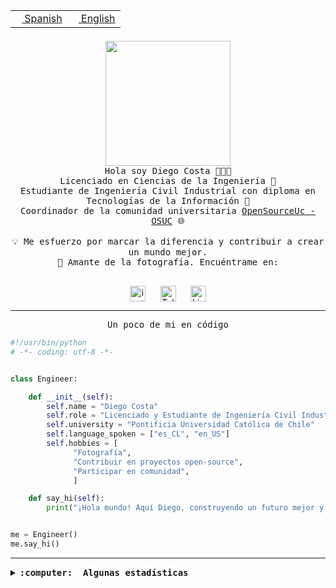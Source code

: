 <table border="0"  align="right">
 <tr><td><a href="README.md"><img src="https://upload.wikimedia.org/wikipedia/commons/thumb/8/89/Bandera_de_Espa%C3%B1a.svg/1200px-Bandera_de_Espa%C3%B1a.svg.png" height="10"> Spanish</a></td>
 <td><a href="README.en.md"><img src="https://upload.wikimedia.org/wikipedia/commons/a/a4/Flag_of_the_United_States.svg" height="10"> English</a></td></tr>
</table><br><br><br>

<p align="center">
  <img src="https://github.com/diegocostares/diegocostares/blob/main/Images/aaa2.gif?raw=true" height="200px" weight="200px">
  <br><samp>
    Hola soy Diego Costa 👨🏻‍💻<br>
    Licenciado en Ciencias de la Ingeniería 🤖<br>
    Estudiante de Ingeniería Civil Industrial con diploma en Tecnologías de la Información 🧠<br>
    Coordinador de la comunidad universitaria <a href="https://github.com/open-source-uc">OpenSourceUc - OSUC</a> 🌐<br>
  <br>
    💡 Me esfuerzo por marcar la diferencia y contribuir a crear un mundo mejor.<br>
    📸 Amante de la fotografía. Encuéntrame en: <br>
  <br></samp>
</p>

<p align="center">
   <a href="https://instagram.com/diegocosta_no" target="blank">
      <img align="center" src="https://cdn.jsdelivr.net/npm/simple-icons@3.0.1/icons/instagram.svg" alt="instagram" height="25px" width="25px" />
      &#8203;
   </a>
   &nbsp; &nbsp; &nbsp;
   <a href="https://t.me/diegocosta_no" target="blank">
      <img align="center" alt="Telegram" width="25px" src="https://icons-for-free.com/iconfiles/png/512/Telegram-1324888767380505522.png" />
      &#8203;
   </a>
   &nbsp; &nbsp; &nbsp;
   <a href="https://www.linkedin.com/in/diegocostar/" target="blank">
      <img align="center" alt="LinkedIn" width="25px" src="https://img.icons8.com/metro/452/linkedin.png" />
      &#8203;
   </a>
</p>

---

<p align="center"><front size="25"><samp>Un poco de mi en código</samp></front></p>

```python
#!/usr/bin/python
# -*- coding: utf-8 -*-


class Engineer:

    def __init__(self):
        self.name = "Diego Costa"
        self.role = "Licenciado y Estudiante de Ingeniería Civil Industrial"
        self.university = "Pontificia Universidad Católica de Chile"
        self.language_spoken = ["es_CL", "en_US"]
        self.hobbies = [
              "Fotografía",
              "Contribuir en proyectos open-source",
              "Participar en comunidad",
              ]

    def say_hi(self):
        print("¡Hola mundo! Aquí Diego, construyendo un futuro mejor y cambiando el mundo.")


me = Engineer()
me.say_hi()
```

---

<details>
  <summary><b><samp>:computer: &nbsp;Algunas estadísticas</samp></b></summary>
  <br/></p>

<!--START_SECTION:waka-->
![Code Time](http://img.shields.io/badge/Code%20Time-1%2C347%20hrs%2024%20mins-blue)

📅 **Soy más productivo los Domingo** 

```text
Lunes                    367 commits         ████░░░░░░░░░░░░░░░░░░░░░   14.79 % 
Martes                   314 commits         ███░░░░░░░░░░░░░░░░░░░░░░   12.65 % 
Miércoles                457 commits         █████░░░░░░░░░░░░░░░░░░░░   18.41 % 
Jueves                   441 commits         ████░░░░░░░░░░░░░░░░░░░░░   17.77 % 
Viernes                  174 commits         ██░░░░░░░░░░░░░░░░░░░░░░░   07.01 % 
Sábado                   250 commits         ███░░░░░░░░░░░░░░░░░░░░░░   10.07 % 
Domingo                  479 commits         █████░░░░░░░░░░░░░░░░░░░░   19.30 % 
```


📊 **Esta semana me dediqué a** 

```text
🐱‍💻 Proyectos: 
BetpracticeSpider        27 hrs 30 mins      █████████████████████████   99.12 % 
scraper2                 6 mins              ░░░░░░░░░░░░░░░░░░░░░░░░░   00.37 % 
proyecto-2023-2-proyecto-4 mins              ░░░░░░░░░░░░░░░░░░░░░░░░░   00.25 % 
2023-1-S4-Grupo2-Scraper 2 mins              ░░░░░░░░░░░░░░░░░░░░░░░░░   00.15 % 
homebrew                 1 min               ░░░░░░░░░░░░░░░░░░░░░░░░░   00.09 % 
```


 Last Updated on 31/12/2023 18:32:53 UTC
<!--END_SECTION:waka-->

<p align="center"> <img src="https://github-readme-stats.vercel.app/api?username=diegocostares&show_icons=true&theme=ayu-mirage" alt="abhisheknaiidu" /></p>

</details>
